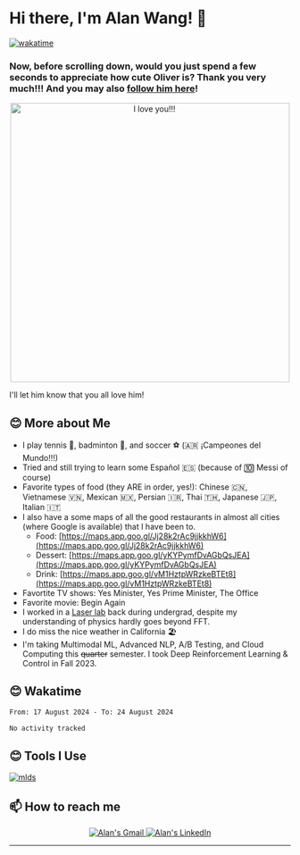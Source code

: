 # Hi there, I'm **Alan Wang**! 👋
[![wakatime](https://wakatime.com/badge/user/05699c06-d71f-48cd-a8b9-ef310a41cda8.svg)](https://wakatime.com/@05699c06-d71f-48cd-a8b9-ef310a41cda8) 

<!-- I am currently a **Master of Computational Data Science** ([MCDS](https://mcds.cs.cmu.edu/)) at **Carnegie Mellon University**. I also hold a Bachelor of Science degree in **Data Theory** from **UCLA**💙💛. I am currently focusing on data science and machine learning and their applications in various fields. I have been working extensively on **data and software consulting**.  -->
<!-- Here is my **favorite consulting / team project**: 

-  [**Data Consulting for Bluestem Brands – Impact of Promotional Codes During Checkout**](https://github.com/alanwmy00/FingerhutConsulting/)

Also my **favorite technical / individual projects**: 

-  [**Personalized Book Search**](https://github.com/alanwmy00/PersonalizedBookSearch)  
-  [**AI Receipt Hub**](https://aireceipt.streamlit.app/)
  
Pleaes feel free to check them out. 

Oh, almost forgot, gonna work as a DS intern at CVS for summer 2024.  -->


### Now, before scrolling down, would you just spend a few seconds to appreciate how cute **Oliver** is? Thank you very much!!! And you may also [follow him here](https://www.instagram.com/olistl969)!

<p align="center">
    <img src="images/IMG_9888.JPG" alt="I love you!!!" width="500" />
</p>
I'll let him know that you all love him!

## 😊 More about Me
- I play tennis :tennis:, badminton :badminton:, and soccer :soccer: (🇦🇷 ¡Campeones del Mundo!!!)
- Tried and still trying to learn some Español 🇪🇸 (because of 🔟 Messi of course)
- Favorite types of food (they ARE in order, yes!): Chinese 🇨🇳, Vietnamese 🇻🇳, Mexican 🇲🇽, Persian 🇮🇷, Thai 🇹🇭, Japanese 🇯🇵, Italian 🇮🇹
- I also have a some maps of all the good restaurants in almost all cities (where Google is available) that I have been to.
    - Food: [https://maps.app.goo.gl/Jj28k2rAc9jjkkhW6](https://maps.app.goo.gl/Jj28k2rAc9jjkkhW6)
    - Dessert: [https://maps.app.goo.gl/yKYPymfDvAGbQsJEA](https://maps.app.goo.gl/yKYPymfDvAGbQsJEA)
    - Drink: [https://maps.app.goo.gl/vM1HztpWRzkeBTEt8](https://maps.app.goo.gl/vM1HztpWRzkeBTEt8)
- Favortite TV shows: Yes Minister, Yes Prime Minister, The Office
- Favorite movie: Begin Again
- I worked in a [Laser lab](https://light-matter.seas.ucla.edu/) back during undergrad, despite my understanding of physics hardly goes beyond FFT.
- I do miss the nice weather in California 🏖️
- I'm taking Multimodal ML, Advanced NLP, A/B Testing, and Cloud Computing this ~~quarter~~ semester. I took Deep Reinforcement Learning & Control in Fall 2023.


## 😊 Wakatime
<!--START_SECTION:waka-->

```txt
From: 17 August 2024 - To: 24 August 2024

No activity tracked
```

<!--END_SECTION:waka-->

## 😊 Tools I Use

 [![mlds](https://skillicons.dev/icons?i=tensorflow,pytorch,py,java,r,cpp,mysql,postgresql,aws,azure,gcp,mongodb,redis,docker,flask,git,latex,vscode,atom,&perline=22&theme=light)](https://skillicons.dev)






## 📫 How to reach me

<div align="center" style="text-align:center">
    <a href="mailto:7wf3z0d9w@mozmail.com">
        <img src="https://img.shields.io/badge/-Gmail-EA4335?style=for-the-badge&logo=Gmail&logoColor=white"
            alt="Alan's Gmail">
    </a>
    <a href="https://www.linkedin.com/in/alanwmy00/">
        <img src="https://img.shields.io/badge/LinkedIn-0A66C2?style=for-the-badge&logo=linkedin&logoColor=white"
            alt="Alan's LinkedIn">
    </a>
</div>

---

<br>
